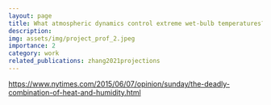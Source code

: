 ```yaml
---
layout: page
title: What atmospheric dynamics control extreme wet-bulb temperatures?
description: 
img: assets/img/project_prof_2.jpeg
importance: 2
category: work
related_publications: zhang2021projections
---
```


https://www.nytimes.com/2015/06/07/opinion/sunday/the-deadly-combination-of-heat-and-humidity.html

